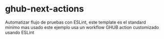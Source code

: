 # ghub-next-actions

Automatizar flujo de pruebas con ESLint, este template es el standard minimo mas usado
este ejemplo usa un workflow GHUB action customizado usando ESLint